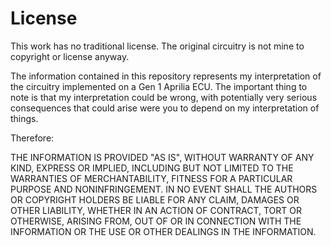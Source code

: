 # License

This work has no traditional license.
The original circuitry is not mine to copyright or license anyway.

The information contained in this repository represents my interpretation of the circuitry implemented on a Gen 1 Aprilia ECU.
The important thing to note is that my interpretation could be wrong, with potentially very serious consequences that could arise were you to depend on my interpretation of things.

Therefore:

THE INFORMATION IS PROVIDED "AS IS", WITHOUT WARRANTY OF ANY KIND, EXPRESS OR IMPLIED, INCLUDING BUT NOT LIMITED TO THE WARRANTIES OF MERCHANTABILITY, FITNESS FOR A PARTICULAR PURPOSE AND NONINFRINGEMENT.
IN NO EVENT SHALL THE AUTHORS OR COPYRIGHT HOLDERS BE LIABLE FOR ANY CLAIM, DAMAGES OR OTHER LIABILITY, WHETHER IN AN ACTION OF CONTRACT, TORT OR OTHERWISE, ARISING FROM, OUT OF OR IN CONNECTION WITH THE INFORMATION OR THE USE OR OTHER DEALINGS IN THE INFORMATION.
